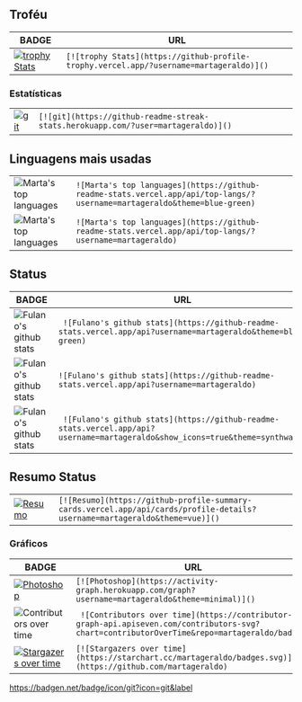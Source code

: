 

## Troféu



| BADGE                                                        | URL                                                          |
| ------------------------------------------------------------ | ------------------------------------------------------------ |
| [![trophy Stats](https://github-profile-trophy.vercel.app/?username=martageraldo)]() | ```[![trophy Stats](https://github-profile-trophy.vercel.app/?username=martageraldo)]()```|

### Estatísticas

|                                                              |                                                              |
| ------------------------------------------------------------ | ------------------------------------------------------------ |
| [![git](https://github-readme-streak-stats.herokuapp.com/?user=martageraldo)]() | ```[![git](https://github-readme-streak-stats.herokuapp.com/?user=martageraldo)]()``` |



## Linguagens mais usadas

|                                                              |                                                              |
| ------------------------------------------------------------ | ------------------------------------------------------------ |
| ![Marta's top languages](https://github-readme-stats.vercel.app/api/top-langs/?username=martageraldo&theme=blue-green) | ```![Marta's top languages](https://github-readme-stats.vercel.app/api/top-langs/?username=martageraldo&theme=blue-green) ```|
| ![Marta's top languages](https://github-readme-stats.vercel.app/api/top-langs/?username=martageraldo) |``` ![Marta's top languages](https://github-readme-stats.vercel.app/api/top-langs/?username=martageraldo) ```|

## Status

| BADGE                                                        | URL                                                          |
| ------------------------------------------------------------ | ------------------------------------------------------------ |
| ![Fulano's github stats](https://github-readme-stats.vercel.app/api?username=martageraldo&theme=blue-green) |``` ![Fulano's github stats](https://github-readme-stats.vercel.app/api?username=martageraldo&theme=blue-green)``` |
| ![Fulano's github stats](https://github-readme-stats.vercel.app/api?username=martageraldo) | ``` ![Fulano's github stats](https://github-readme-stats.vercel.app/api?username=martageraldo) ```|
| ![Fulano's github stats](https://github-readme-stats.vercel.app/api?username=martageraldo&show_icons=true&theme=synthwave) |``` ![Fulano's github stats](https://github-readme-stats.vercel.app/api?username=martageraldo&show_icons=true&theme=synthwave)``` |
 

## Resumo Status

|                                                              |                                                              |
| ------------------------------------------------------------ | ------------------------------------------------------------ |
| [![Resumo](https://github-profile-summary-cards.vercel.app/api/cards/profile-details?username=martageraldo&theme=vue)]() | ```[![Resumo](https://github-profile-summary-cards.vercel.app/api/cards/profile-details?username=martageraldo&theme=vue)]() ```|



### Gráficos

| BADGE                                                        | URL                                                          |
| ------------------------------------------------------------ | ------------------------------------------------------------ |
| [![Photoshop](https://activity-graph.herokuapp.com/graph?username=martageraldo&theme=minimal)]() | ```[![Photoshop](https://activity-graph.herokuapp.com/graph?username=martageraldo&theme=minimal)]()``` |
| ![Contributors over time](https://contributor-graph-api.apiseven.com/contributors-svg?chart=contributorOverTime&repo=martageraldo/badges) | ``` ![Contributors over time](https://contributor-graph-api.apiseven.com/contributors-svg?chart=contributorOverTime&repo=martageraldo/badges)``` |
| [![Stargazers over time](https://starchart.cc/martageraldo/badges.svg)](https://github.com/martageraldo) |``` [![Stargazers over time](https://starchart.cc/martageraldo/badges.svg)](https://github.com/martageraldo) ```              |
 https://badgen.net/badge/icon/git?icon=git&label   
